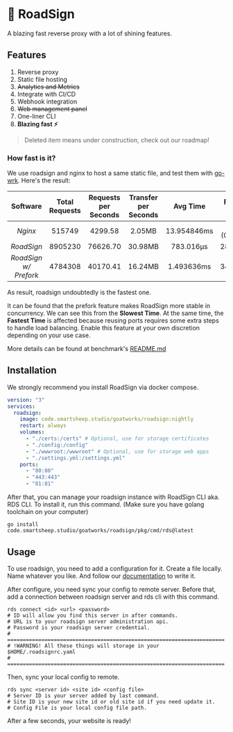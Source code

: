 # 🚦 RoadSign

A blazing fast reverse proxy with a lot of shining features.

## Features

1. Reverse proxy
2. Static file hosting
3. ~~Analytics and Metrics~~
4. Integrate with CI/CD
5. Webhook integration
6. ~~Web management panel~~
7. One-liner CLI
8. **Blazing fast ⚡**

> Deleted item means under construction, check out our roadmap!

### How fast is it?

We use roadsign and nginx to host a same static file, and test them with [go-wrk](https://github.com/tsliwowicz/go-wrk).
Here's the result:

|     **Software**      | Total Requests | Requests per Seconds | Transfer per Seconds |  Avg Time   | Fastest Time | Slowest Time | Errors Count |
|:---------------------:|:--------------:|:--------------------:|:--------------------:|:-----------:|:------------:|:------------:|:------------:|
|        _Nginx_        |     515749     |       4299.58        |        2.05MB        | 13.954846ms | 0s (Cached)  |  410.6972ms  |      0       |
|      _RoadSign_       |    8905230     |       76626.70       |       30.98MB        |  783.016µs  |   28.542µs   | 46.773083ms  |      0       |
| _RoadSign w/ Prefork_ |    4784308     |       40170.41       |       16.24MB        | 1.493636ms  |   34.291µs   |  8.727666ms  |      0       |

As result, roadsign undoubtedly is the fastest one.

It can be found that the prefork feature makes RoadSign more stable in concurrency. We can see this from the **Slowest
Time**. At the same time, the **Fastest Time** is affected because reusing ports requires some extra steps to handle
load balancing. Enable this feature at your own discretion depending on your use case.

More details can be found at benchmark's [README.md](./test/README.md)

## Installation

We strongly recommend you install RoadSign via docker compose.

```yaml
version: "3"
services:
  roadsign:
    image: code.smartsheep.studio/goatworks/roadsign:nightly
    restart: always
    volumes:
      - "./certs:/certs" # Optional, use for storage certificates
      - "./config:/config"
      - "./wwwroot:/wwwroot" # Optional, use for storage web apps
      - "./settings.yml:/settings.yml"
    ports:
      - "80:80"
      - "443:443"
      - "81:81"
```

After that, you can manage your roadsign instance with RoadSign CLI aka. RDS CLI.
To install it, run this command. (Make sure you have golang toolchain on your computer)

```shell
go install code.smartsheep.studio/goatworks/roadsign/pkg/cmd/rds@latest
```

## Usage

To use roadsign, you need to add a configuration for it. Create a file locally.
Name whatever you like. And follow our [documentation](https://wiki.smartsheep.studio/roadsign/02-configuration.html) to
write it.

After configure, you need sync your config to remote server. Before that, add a connection between roadsign server and
rds cli with this command.

```shell
rds connect <id> <url> <password>
# ID will allow you find this server in after commands.
# URL is to your roadsign server administration api.
# Password is your roadsign server credential.
# ======================================================================
# !WARNING! All these things will storage in your $HOME/.roadsignrc.yaml
# ======================================================================
```

Then, sync your local config to remote.

```shell
rds sync <server id> <site id> <config file>
# Server ID is your server added by last command.
# Site ID is your new site id or old site id if you need update it.
# Config File is your local config file path.
```

After a few seconds, your website is ready!